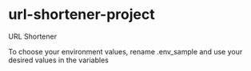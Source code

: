 # url-shortener-project
URL Shortener

To choose your environment values, rename .env_sample and use your desired values in the variables